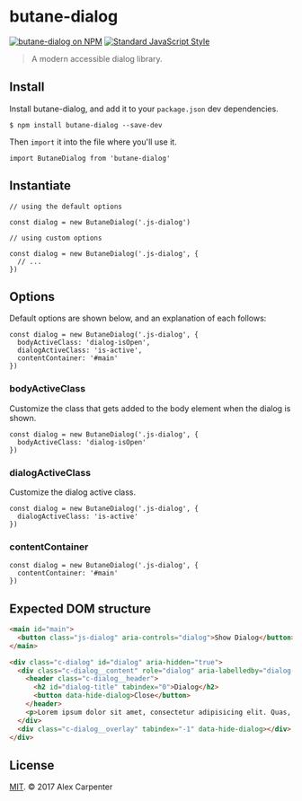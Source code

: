 # butane-dialog

[![butane-dialog on NPM](https://img.shields.io/npm/v/butane-dialog.svg?style=flat-square)](https://www.npmjs.com/package/butane-dialog) [![Standard JavaScript Style](https://img.shields.io/badge/code_style-standard-brightgreen.svg?style=flat-square)](http://standardjs.com/)

> A modern accessible dialog library.

## Install

Install butane-dialog, and add it to your `package.json` dev dependencies.

```
$ npm install butane-dialog --save-dev
```

Then `import` it into the file where you'll use it.

```es6
import ButaneDialog from 'butane-dialog'
```

## Instantiate

```es6
// using the default options

const dialog = new ButaneDialog('.js-dialog')

// using custom options

const dialog = new ButaneDialog('.js-dialog', {
  // ...
})
```

## Options

Default options are shown below, and an explanation of each follows:

```es6
const dialog = new ButaneDialog('.js-dialog', {
  bodyActiveClass: 'dialog-isOpen',
  dialogActiveClass: 'is-active',
  contentContainer: '#main'
})
```

### bodyActiveClass

Customize the class that gets added to the body element when the dialog is shown.

```es6
const dialog = new ButaneDialog('.js-dialog', {
  bodyActiveClass: 'dialog-isOpen'
})
```

### dialogActiveClass

Customize the dialog active class.

```es6
const dialog = new ButaneDialog('.js-dialog', {
  dialogActiveClass: 'is-active'
})
```

### contentContainer

```es6
const dialog = new ButaneDialog('.js-dialog', {
  contentContainer: '#main'
})
```

## Expected DOM structure

```html
<main id="main">
  <button class="js-dialog" aria-controls="dialog">Show Dialog</button>
</main>

<div class="c-dialog" id="dialog" aria-hidden="true">
  <div class="c-dialog__content" role="dialog" aria-labelledby="dialog-title">
    <header class="c-dialog__header">
      <h2 id="dialog-title" tabindex="0">Dialog</h2>
      <button data-hide-dialog>Close</button>
    </header>
    <p>Lorem ipsum dolor sit amet, consectetur adipisicing elit. Quas, molestiae ad assumenda aliquam error aspernatur id consequatur architecto distinctio odit. Veritatis, dolorem rerum obcaecati quas velit quaerat saepe veniam sint?</p>
  </div>
  <div class="c-dialog__overlay" tabindex="-1" data-hide-dialog></div>
</div>
```

## License

[MIT](https://opensource.org/licenses/MIT). © 2017 Alex Carpenter
